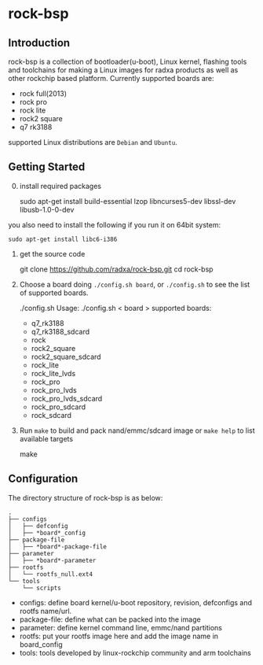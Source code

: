 rock-bsp
===========
Introduction
---------------

rock-bsp is a collection of bootloader(u-boot), Linux kernel, flashing tools and toolchains for making a Linux images for radxa products as well as other rockchip based platform. Currently supported boards are:

* rock full(2013)
* rock pro
* rock lite
* rock2 square 
* q7 rk3188

supported Linux distributions are `Debian` and `Ubuntu`.

Getting Started
------------------
0. install required packages


    sudo apt-get install build-essential lzop libncurses5-dev libssl-dev libusb-1.0-0-dev

you also need to install the following if you run it on 64bit system:

    sudo apt-get install libc6-i386

1. get the source code


    git clone https://github.com/radxa/rock-bsp.git
    cd rock-bsp

2. Choose a board doing `./config.sh board`, or `./config.sh` to see
   the list of supported boards.


    ./config.sh 
    Usage: ./config.sh < board >
    supported boards:
	* q7_rk3188
	* q7_rk3188_sdcard
	* rock
	* rock2_square
	* rock2_square_sdcard
	* rock_lite
	* rock_lite_lvds
	* rock_pro
	* rock_pro_lvds
	* rock_pro_lvds_sdcard
	* rock_pro_sdcard
	* rock_sdcard


3. Run `make` to build and pack nand/emmc/sdcard image or `make help` to list available targets


    make

Configuration
-------------
The directory structure of rock-bsp is as below:

    .
    ├── configs
    │   ├── defconfig
    │   ├── *board*_config
    ├── package-file
    │   ├── *board*-package-file
    ├── parameter
    │   ├── *board*-parameter
    ├── rootfs
    │   └── rootfs_null.ext4
    └── tools
        └── scripts

* configs: define board kernel/u-boot repository, revision, defconfigs and rootfs name/url.
* package-file: define what can be packed into the image
* parameter: define kernel command line, emmc/nand partitions
* rootfs: put your rootfs image here and add the image name in board_config
* tools: tools developed by linux-rockchip community and arm toolchains
    
